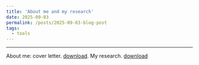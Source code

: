 ```yaml
---
title: 'About me and my research'
date: 2025-09-03
permalink: /posts/2025-09-03-blog-post
tags:
  - tools
---
```

****

About me: cover letter. [download](/files/coverletter_250903.docx).
My research. [download](/files/ChenluDi_research_statement_250903.docx)
